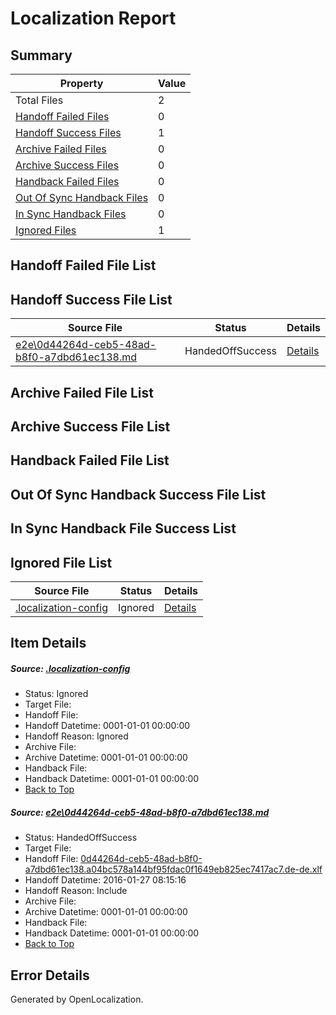 # <a name='report-top'></a> Localization Report

## Summary
 Property | Value 
 -------- | ----- 
 Total Files | 2
[ Handoff Failed Files ](#handoff-failed-list)| 0
[ Handoff Success Files ](#handoff-success-list)| 1
[ Archive Failed Files ](#archive-failed-list)| 0
[ Archive Success Files ](#archive-success-list)| 0
[ Handback Failed Files ](#handback-failed-list)| 0
[ Out Of Sync Handback Files ](#outofsync-handback-success-list)| 0
[ In Sync Handback Files ](#insync-handback-success-list)| 0
[ Ignored Files ](#ignored-list)| 1

## <a name='handoff-failed-list'></a> Handoff Failed File List

## <a name='handoff-success-list'></a> Handoff Success File List
 Source File | Status | Details 
 ----------- | ------ | ------- 
 [e2e\0d44264d-ceb5-48ad-b8f0-a7dbd61ec138.md](https://github.com/OpenLocalizationTest/oltest/blob/b78ed5888ae1173f15d7719230486941ff017489/e2e/0d44264d-ceb5-48ad-b8f0-a7dbd61ec138.md) | HandedOffSuccess | [Details](#c32e7a38186bc4a12e30c0019e5b69c7201f0d271)

## <a name='archive-failed-list'></a> Archive Failed File List

## <a name='archive-success-list'></a> Archive Success File List

## <a name='handback-failed-list'></a> Handback Failed File List

## <a name='outofsync-handback-success-list'></a> Out Of Sync Handback Success File List

## <a name='insync-handback-success-list'></a> In Sync Handback File Success List

## <a name='ignored-list'></a> Ignored File List
 Source File | Status | Details 
 ----------- | ------ | ------- 
 [.localization-config](https://github.com/OpenLocalizationTest/oltest/blob/b78ed5888ae1173f15d7719230486941ff017489/.localization-config) | Ignored | [Details](#e4725be8631cbe979bbe0fa8b97cd75f1fd41d4d0)

## Item Details
##### <a name='e4725be8631cbe979bbe0fa8b97cd75f1fd41d4d0'></a> Source: [.localization-config](https://github.com/OpenLocalizationTest/oltest/blob/b78ed5888ae1173f15d7719230486941ff017489/.localization-config)
* Status: Ignored
* Target File: 
* Handoff File: 
* Handoff Datetime: 0001-01-01 00:00:00
* Handoff Reason: Ignored
* Archive File: 
* Archive Datetime: 0001-01-01 00:00:00
* Handback File: 
* Handback Datetime: 0001-01-01 00:00:00
* [Back to Top](#report-top)

##### <a name='c32e7a38186bc4a12e30c0019e5b69c7201f0d271'></a> Source: [e2e\0d44264d-ceb5-48ad-b8f0-a7dbd61ec138.md](https://github.com/OpenLocalizationTest/oltest/blob/b78ed5888ae1173f15d7719230486941ff017489/e2e/0d44264d-ceb5-48ad-b8f0-a7dbd61ec138.md)
* Status: HandedOffSuccess
* Target File: 
* Handoff File: [0d44264d-ceb5-48ad-b8f0-a7dbd61ec138.a04bc578a144bf95fdac0f1649eb825ec7417ac7.de-de.xlf](https://github.com/OpenLocalizationTestOrg/olhandoff/blob/40714a83b28c6f01d888cc383a58c008b6069b22/ol-handoff/OpenLocalizationTestOrg/oltest.de-de/tianzh/0d44264d-ceb5-48ad-b8f0-a7dbd61ec138.a04bc578a144bf95fdac0f1649eb825ec7417ac7.de-de.xlf)
* Handoff Datetime: 2016-01-27 08:15:16
* Handoff Reason: Include
* Archive File: 
* Archive Datetime: 0001-01-01 00:00:00
* Handback File: 
* Handback Datetime: 0001-01-01 00:00:00
* [Back to Top](#report-top)


## Error Details

Generated by OpenLocalization.
